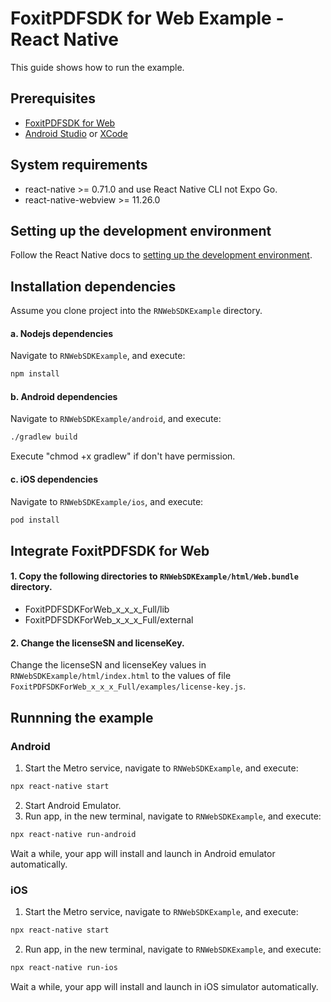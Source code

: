 # FoxitPDFSDK for Web Example - React Native

This guide shows how to run the example.

## Prerequisites

- [FoxitPDFSDK for Web](https://developers.foxit.com/products/web/)
- [Android Studio](https://developer.android.com/studio) or [XCode](https://developer.apple.com/xcode/)

## System requirements

- react-native >= 0.71.0 and use React Native CLI not Expo Go.
- react-native-webview >= 11.26.0

## Setting up the development environment
Follow the React Native docs to [setting up the development environment](https://reactnative.dev/docs/environment-setup). 

## Installation dependencies

Assume you clone project into the `RNWebSDKExample` directory.

#### a. Nodejs dependencies

Navigate to `RNWebSDKExample`, and execute:

```bash
npm install
```

#### b. Android dependencies

Navigate to `RNWebSDKExample/android`, and execute:

```bash
./gradlew build
```

Execute "chmod +x gradlew" if don't have permission.

#### c. iOS dependencies

Navigate to `RNWebSDKExample/ios`, and execute:

```bash
pod install
```

## Integrate FoxitPDFSDK for Web

#### 1. Copy the following directories to `RNWebSDKExample/html/Web.bundle` directory.

- FoxitPDFSDKForWeb_x_x_x_Full/lib
- FoxitPDFSDKForWeb_x_x_x_Full/external

#### 2. Change the licenseSN and licenseKey.

Change the licenseSN and licenseKey values in `RNWebSDKExample/html/index.html` to the values of file `FoxitPDFSDKForWeb_x_x_x_Full/examples/license-key.js`.

## Runnning the example

### Android

1. Start the Metro service, navigate to `RNWebSDKExample`, and execute:
```bash
npx react-native start
```
2. Start Android Emulator.
3. Run app, in the new terminal, navigate to `RNWebSDKExample`, and execute:
```bash
npx react-native run-android
```

Wait a while, your app will install and launch in Android emulator automatically.

### iOS

1. Start the Metro service, navigate to `RNWebSDKExample`, and execute:
```bash
npx react-native start
```
2. Run app, in the new terminal, navigate to `RNWebSDKExample`, and execute:
```bash
npx react-native run-ios
```

Wait a while, your app will install and launch in iOS simulator automatically.

